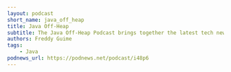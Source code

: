 ```yaml
---
layout: podcast
short_name: java_off_heap
title: Java Off-Heap
subtitle: The Java Off-Heap Podcast brings together the latest tech news for the java professional. We go over the news and current issues and discuss them in depth, bringing the knowledge of a top circle of professionals from Chicago. Come take a listen and figure out what’s going on in the Java world!
authors: Freddy Guime
tags:
    - Java
podnews_url: https://podnews.net/podcast/i48p6
---
```

